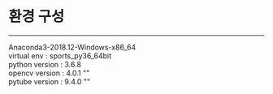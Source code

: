 # 환경 구성
-------------------------
Anaconda3-2018.12-Windows-x86_64  
virtual env : sports_py36_64bit  
python version : 3.6.8  
opencv version : 4.0.1  "<conda-forge>"  
pytube version : 9.4.0  "<pip>"  
